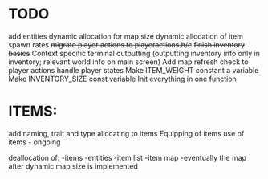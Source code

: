 # TODO
add entities
dynamic allocation for map size
dynamic allocation of item spawn rates
~~migrate player actions to playeractions.h/c~~
~~finish inventory basics~~
Context specific terminal outputting (outputting inventory info only in inventory; relevant world info on main screen)
Add map refresh check to player actions
handle player states
Make ITEM_WEIGHT constant a variable
Make INVENTORY_SIZE const variable
Init everything in one function
# ITEMS:
add naming, trait and type allocating to items
Equipping of items
use of items - ongoing


deallocation of:
-items
-entities
-item list
-item map
-eventually the map after dynamic map size is implemented